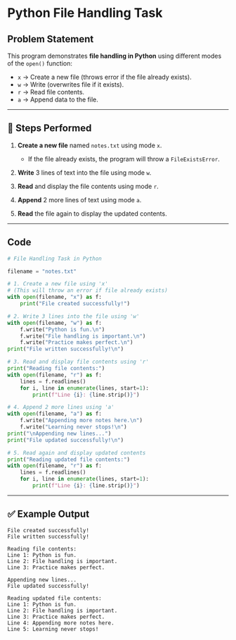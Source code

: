 # Python File Handling Task

## Problem Statement

This program demonstrates **file handling in Python** using different modes of the `open()` function:

* `x` → Create a new file (throws error if the file already exists).
* `w` → Write (overwrites file if it exists).
* `r` → Read file contents.
* `a` → Append data to the file.

---

## 📝 Steps Performed

1. **Create a new file** named `notes.txt` using mode `x`.

   * If the file already exists, the program will throw a `FileExistsError`.

2. **Write** 3 lines of text into the file using mode `w`.

3. **Read** and display the file contents using mode `r`.

4. **Append** 2 more lines of text using mode `a`.

5. **Read** the file again to display the updated contents.

---

##  Code

```python
# File Handling Task in Python

filename = "notes.txt"

# 1. Create a new file using 'x'
# (This will throw an error if file already exists)
with open(filename, "x") as f:
    print("File created successfully!")

# 2. Write 3 lines into the file using 'w'
with open(filename, "w") as f:
    f.write("Python is fun.\n")
    f.write("File handling is important.\n")
    f.write("Practice makes perfect.\n")
print("File written successfully!\n")

# 3. Read and display file contents using 'r'
print("Reading file contents:")
with open(filename, "r") as f:
    lines = f.readlines()
    for i, line in enumerate(lines, start=1):
        print(f"Line {i}: {line.strip()}")

# 4. Append 2 more lines using 'a'
with open(filename, "a") as f:
    f.write("Appending more notes here.\n")
    f.write("Learning never stops!\n")
print("\nAppending new lines...")
print("File updated successfully!\n")

# 5. Read again and display updated contents
print("Reading updated file contents:")
with open(filename, "r") as f:
    lines = f.readlines()
    for i, line in enumerate(lines, start=1):
        print(f"Line {i}: {line.strip()}")
```

---

## ✅ Example Output

```
File created successfully!
File written successfully!

Reading file contents:
Line 1: Python is fun.
Line 2: File handling is important.
Line 3: Practice makes perfect.

Appending new lines...
File updated successfully!

Reading updated file contents:
Line 1: Python is fun.
Line 2: File handling is important.
Line 3: Practice makes perfect.
Line 4: Appending more notes here.
Line 5: Learning never stops!
```
